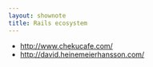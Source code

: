 ```yaml
---
layout: shownote
title: Rails ecosystem
---
```

- <http://www.chekucafe.com/>
- <http://david.heinemeierhansson.com/>

